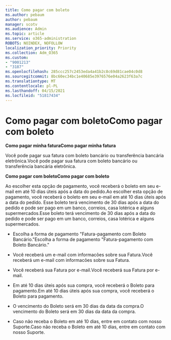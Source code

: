 ```yaml
---
title: Como pagar com boleto
ms.author: pebaum
author: pebaum
manager: scotv
ms.audience: Admin
ms.topic: article
ms.service: o365-administration
ROBOTS: NOINDEX, NOFOLLOW
localization_priority: Priority
ms.collection: Adm_O365
ms.custom:
- "9001213"
- "3187"
ms.openlocfilehash: 285ccc257c2453eda4a41b2c8c69d81cae04c0d8
ms.sourcegitcommit: 8bc60ec34bc1e40685e3976576e04a2623f63a7c
ms.translationtype: MT
ms.contentlocale: pl-PL
ms.lasthandoff: 04/15/2021
ms.locfileid: "51817434"
---
```

# <a name="como-pagar-com-boleto"></a><span data-ttu-id="a7a76-102">Como pagar com boleto</span><span class="sxs-lookup"><span data-stu-id="a7a76-102">Como pagar com boleto</span></span>

<span data-ttu-id="a7a76-103">**Como pagar minha fatura**</span><span class="sxs-lookup"><span data-stu-id="a7a76-103">**Como pagar minha fatura**</span></span>

<span data-ttu-id="a7a76-104">Você pode pagar sua fatura com boleto bancário ou transferência bancária eletrônica.</span><span class="sxs-lookup"><span data-stu-id="a7a76-104">Você pode pagar sua fatura com boleto bancário ou transferência bancária eletrônica.</span></span>

<span data-ttu-id="a7a76-105">**Como pagar com  boleto**</span><span class="sxs-lookup"><span data-stu-id="a7a76-105">**Como pagar com  boleto**</span></span>

<span data-ttu-id="a7a76-106">Ao escolher  esta opção de pagamento, você receberá o boleto em seu e-mail em até 10 dias úteis após a data do pedido.</span><span class="sxs-lookup"><span data-stu-id="a7a76-106">Ao escolher  esta opção de pagamento, você receberá o boleto em seu e-mail em até 10 dias úteis após a data do pedido.</span></span> <span data-ttu-id="a7a76-107">Esse boleto terá vencimento de 30 dias após a data do pedido e pode ser pago em um banco, correios, casa lotérica e alguns supermercados.</span><span class="sxs-lookup"><span data-stu-id="a7a76-107">Esse boleto terá vencimento de 30 dias após a data do pedido e pode ser pago em um banco, correios, casa lotérica e alguns supermercados.</span></span>

- <span data-ttu-id="a7a76-108">Escolha a forma de pagamento "Fatura-pagamento com Boleto Bancário."</span><span class="sxs-lookup"><span data-stu-id="a7a76-108">Escolha a forma de pagamento "Fatura-pagamento com Boleto Bancário."</span></span>

- <span data-ttu-id="a7a76-109">Você receberá um e-mail com informacões sobre sua Fatura.</span><span class="sxs-lookup"><span data-stu-id="a7a76-109">Você receberá um e-mail com informacões sobre sua Fatura.</span></span>

- <span data-ttu-id="a7a76-110">Você receberá sua Fatura por e-mail.</span><span class="sxs-lookup"><span data-stu-id="a7a76-110">Você receberá sua Fatura por e-mail.</span></span>

- <span data-ttu-id="a7a76-111">Em até 10 dias úteis após sua compra, você receberá o Boleto para pagamento.</span><span class="sxs-lookup"><span data-stu-id="a7a76-111">Em até 10 dias úteis após sua compra, você receberá o Boleto para pagamento.</span></span>

- <span data-ttu-id="a7a76-112">O vencimento do Boleto será em 30 dias da data da compra.</span><span class="sxs-lookup"><span data-stu-id="a7a76-112">O vencimento do Boleto será em 30 dias da data da compra.</span></span>

- <span data-ttu-id="a7a76-113">Caso não receba o Boleto em até 10 dias, entre em contato com nosso Suporte.</span><span class="sxs-lookup"><span data-stu-id="a7a76-113">Caso não receba o Boleto em até 10 dias, entre em contato com nosso Suporte.</span></span>

